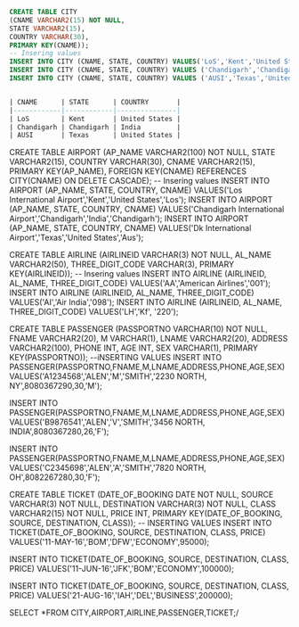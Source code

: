 ```SQL
CREATE TABLE CITY
(CNAME VARCHAR2(15) NOT NULL,
STATE VARCHAR2(15), 
COUNTRY VARCHAR(30),
PRIMARY KEY(CNAME));
-- Insering values
INSERT INTO CITY (CNAME, STATE, COUNTRY) VALUES('LoS','Kent','United States');
INSERT INTO CITY (CNAME, STATE, COUNTRY) VALUES ('Chandigarh','Chandigarh','India');
INSERT INTO CITY (CNAME, STATE, COUNTRY) VALUES ('AUSI','Texas','United States');


| CNAME      | STATE      | COUNTRY       |
|------------|------------|---------------|
| LoS        | Kent       | United States |
| Chandigarh | Chandigarh | India         |
| AUSI       | Texas      | United States |

```
CREATE TABLE AIRPORT
(AP_NAME VARCHAR2(100) NOT NULL,
STATE VARCHAR2(15), 
COUNTRY VARCHAR(30),
CNAME VARCHAR2(15),
PRIMARY KEY(AP_NAME),
FOREIGN KEY(CNAME) REFERENCES CITY(CNAME) ON DELETE CASCADE);
-- Insering values
INSERT INTO AIRPORT (AP_NAME, STATE, COUNTRY, CNAME) VALUES('Los International Airport','Kent','United States','Los');
INSERT INTO AIRPORT (AP_NAME, STATE, COUNTRY, CNAME) VALUES('Chandigarh International Airport','Chandigarh','India','Chandigarh');
INSERT INTO AIRPORT (AP_NAME, STATE, COUNTRY, CNAME) VALUES('Dk International Airport','Texas','United States','Aus');






CREATE TABLE AIRLINE
(AIRLINEID VARCHAR(3) NOT NULL,
AL_NAME VARCHAR2(50),
THREE_DIGIT_CODE VARCHAR(3),
PRIMARY KEY(AIRLINEID));
-- Insering values
INSERT INTO AIRLINE (AIRLINEID, AL_NAME, THREE_DIGIT_CODE) VALUES('AA','American Airlines','001');
INSERT INTO AIRLINE (AIRLINEID, AL_NAME, THREE_DIGIT_CODE) VALUES('AI','Air India','098');
INSERT INTO AIRLINE (AIRLINEID, AL_NAME, THREE_DIGIT_CODE) VALUES('LH','Kf', '220');


CREATE TABLE PASSENGER
(PASSPORTNO VARCHAR(10) NOT NULL,
FNAME VARCHAR2(20),
M VARCHAR(1),
LNAME VARCHAR2(20),
ADDRESS VARCHAR2(100),
PHONE INT,
AGE INT,
SEX VARCHAR(1),
PRIMARY KEY(PASSPORTNO));
--iNSERTING VALUES
INSERT INTO PASSENGER(PASSPORTNO,FNAME,M,LNAME,ADDRESS,PHONE,AGE,SEX)
VALUES('A1234568','ALEN','M','SMITH','2230 NORTH, NY',8080367290,30,'M');

INSERT INTO PASSENGER(PASSPORTNO,FNAME,M,LNAME,ADDRESS,PHONE,AGE,SEX)
VALUES('B9876541','ALEN','V','SMITH','3456 NORTH, INDIA',8080367280,26,'F');

INSERT INTO PASSENGER(PASSPORTNO,FNAME,M,LNAME,ADDRESS,PHONE,AGE,SEX)
VALUES('C2345698','ALEN','A','SMITH','7820 NORTH, OH',8082267280,30,'F');


CREATE TABLE TICKET
(DATE_OF_BOOKING DATE NOT NULL,
SOURCE VARCHAR(3) NOT NULL,
DESTINATION VARCHAR(3) NOT NULL,
CLASS VARCHAR2(15) NOT NULL,
PRICE INT,
PRIMARY KEY(DATE_OF_BOOKING, SOURCE, DESTINATION, CLASS));
-- INSERTING VALUES 
INSERT INTO TICKET(DATE_OF_BOOKING, SOURCE, DESTINATION, CLASS, PRICE) 
VALUES('11-MAY-16','BOM','DFW','ECONOMY',95000);

INSERT INTO TICKET(DATE_OF_BOOKING, SOURCE, DESTINATION, CLASS, PRICE) 
VALUES('11-JUN-16','JFK','BOM','ECONOMY',100000);

INSERT INTO TICKET(DATE_OF_BOOKING, SOURCE, DESTINATION, CLASS, PRICE) 
VALUES('21-AUG-16','IAH','DEL','BUSINESS',200000);

SELECT *FROM CITY,AIRPORT,AIRLINE,PASSENGER,TICKET;/

